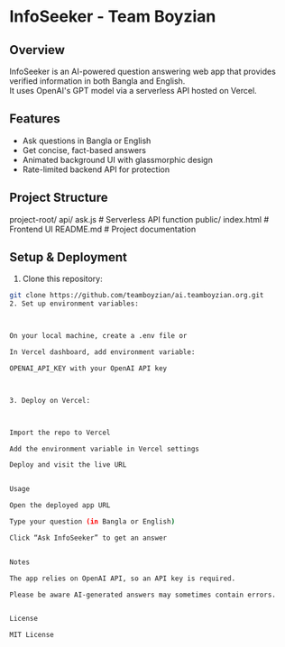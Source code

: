 # InfoSeeker - Team Boyzian

## Overview
InfoSeeker is an AI-powered question answering web app that provides verified information in both Bangla and English.  
It uses OpenAI's GPT model via a serverless API hosted on Vercel.

## Features
- Ask questions in Bangla or English
- Get concise, fact-based answers
- Animated background UI with glassmorphic design
- Rate-limited backend API for protection

## Project Structure

project-root/ api/ ask.js         # Serverless API function public/ index.html     # Frontend UI README.md        # Project documentation

## Setup & Deployment

1. Clone this repository:
```bash
git clone https://github.com/teamboyzian/ai.teamboyzian.org.git
2. Set up environment variables:



On your local machine, create a .env file or

In Vercel dashboard, add environment variable:

OPENAI_API_KEY with your OpenAI API key



3. Deploy on Vercel:



Import the repo to Vercel

Add the environment variable in Vercel settings

Deploy and visit the live URL


Usage

Open the deployed app URL

Type your question (in Bangla or English)

Click “Ask InfoSeeker” to get an answer


Notes

The app relies on OpenAI API, so an API key is required.

Please be aware AI-generated answers may sometimes contain errors.


License

MIT License
